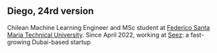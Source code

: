## Diego, 24rd version

Chilean Machine Learning Engineer and MSc student at [Federico Santa Maria Technical University](https://usm.cl/).
Since April 2022, working at [Seez](seez.dk): a fast-growing Dubai-based startup
